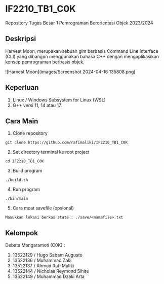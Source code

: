 # IF2210_TB1_C0K
Repository Tugas Besar 1 Pemrograman Berorientasi Objek 2023/2024

## Deskripsi
Harvest Moon, merupakan sebuah gim berbasis Command Line Interface (CLI) yang dibangun menggunakan bahasa C++ dengan mengaplikasikan konsep pemrograman berbasis objek.

![Harvest Moon](images/Screenshot 2024-04-16 135808.png)

## Keperluan
1.  Linux / Windows Subsystem for Linux (WSL)
2.  G++ versi 11, 14 atau 17.

## Cara Main
 
1. Clone repository
```
git clone https://github.com/rafimaliki/IF2210_TB1_C0K
```
2. Set directory terminal ke root project
```
cd IF2210_TB1_C0K
```
3. Build program
```
./build.sh
```
4. Run program
```
./bin/main
```
5. Cara muat savefile (opsional)
```
Masukkan lokasi berkas state : ./save/<namafile>.txt
```

## Kelompok
Debata Mangaramoti (C0K) :
1. 13522129 / Hugo Sabam Augusto
2. 13522136 / Muhammad Zaki
3. 13522137 / Ahmad Rafi Maliki
4. 13522144 / Nicholas Reymond Sihite
5. 13522149 / Muhammad Dzaki Arta

